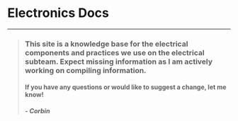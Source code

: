 # Electronics Docs
---
> ### This site is a knowledge base for the electrical components and practices we use on the electrical subteam. Expect missing information as I am actively working on compiling information.
> #### If you have any questions or would like to suggest a change, let me know!
> ##### - Corbin